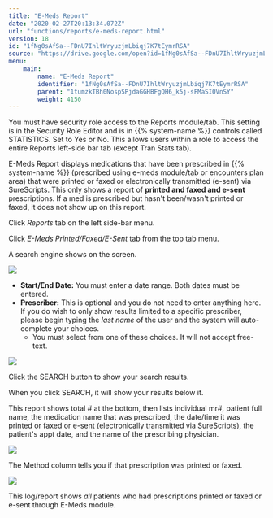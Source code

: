 ```yaml
---
title: "E-Meds Report"
date: "2020-02-27T20:13:34.072Z"
url: "functions/reports/e-meds-report.html"
version: 18
id: "1fNg0sAfSa--FDnU7IhltWryuzjmLbiqj7K7tEymrRSA"
source: "https://drive.google.com/open?id=1fNg0sAfSa--FDnU7IhltWryuzjmLbiqj7K7tEymrRSA"
menu:
    main:
        name: "E-Meds Report"
        identifier: "1fNg0sAfSa--FDnU7IhltWryuzjmLbiqj7K7tEymrRSA"
        parent: "1tumzkTBh0NospSPjdaGGHBFgQH6_k5j-sFMaSI0VnSY"
        weight: 4150
---
```

You must have security role access to the Reports module/tab. This setting is in the Security Role Editor and is in {{% system-name %}} controls called STATISTICS. Set to Yes or No. This allows users within a role to access the entire Reports left-side bar tab (except Tran Stats tab).

E-Meds Report displays medications that have been prescribed in {{% system-name %}} (prescribed using e-meds module/tab or encounters plan area) that were printed or faxed or electronically transmitted (e-sent) via SureScripts. This only shows a report of **printed and faxed and e-sent** prescriptions. If a med is prescribed but hasn't been/wasn't printed or faxed, it does not show up on this report.

Click *Reports* tab on the left side-bar menu.

Click *E-Meds Printed/Faxed/E-Sent* tab from the top tab menu.

A search engine shows on the screen.

![](e-meds-report.images/image1.png)

* <strong>Start/End Date:</strong> You must enter a date range. Both dates must be entered.
* <strong>Prescriber:</strong> This is optional and you do not need to enter anything here. If you do wish to only show results limited to a specific prescriber, please begin typing the <em>last name</em> of the user and the system will auto-complete your choices.
    * You must select from one of these choices. It will not accept free-text.

![](e-meds-report.images/image3.png)

Click the SEARCH button to show your search results.

When you click SEARCH, it will show your results below it.

This report shows total # at the bottom, then lists individual mr#, patient full name, the medication name that was prescribed, the date/time it was printed or faxed or e-sent (electronically transmitted via SureScripts), the patient's appt date, and the name of the prescribing physician.

![](e-meds-report.images/image4.png)

The Method column tells you if that prescription was printed or faxed.

![](https://lh4.googleusercontent.com/DxR0BfuTbj6SKhKvLSVY-H8STUcxEYK75DYujbWzOSAfc6PaJ_jv1ifKNLgIg6eoVNnYq6cNM637_OVthcQaCtGhDqXCsOqA7oBMLbw8N9qXSCprFy_kjY3UHB2R1gdDQkFfF-06S2Ifr6gP4Q)

This log/report shows *all* patients who had prescriptions printed or faxed or e-sent through E-Meds module.

